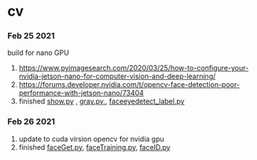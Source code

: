 # cv

### Feb 25 2021

build for nano GPU
1. https://www.pyimagesearch.com/2020/03/25/how-to-configure-your-nvidia-jetson-nano-for-computer-vision-and-deep-learning/
2. https://forums.developer.nvidia.com/t/opencv-face-detection-poor-performance-with-jetson-nano/73404
3. finished [show.py]("https://github.com/tychien/cvtest/blob/main/show.py") , [gray.py,](https://github.com/tychien/cvtest/blob/main/gray.py), [faceeyedetect_label.py]("https://github.com/tychien/cvtest/blob/main/faceeyedetect_label.py")

### Feb 26 2021

1. update to cuda virsion opencv for nvidia gpu
2. finished [faceGet.py]("https://github.com/tychien/cvtest/blob/main/faceGet.py"), [faceTraining.py]("https://github.com/tychien/cvtest/blob/main/faceTraining.py"),  [faceID.py]("https://github.com/tychien/cvtest/blob/main/faceID.py")

